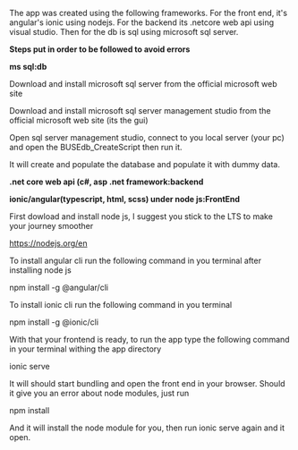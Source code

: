 The app was created using the following frameworks. For the front end, it's angular's ionic using nodejs. For the backend its 
.netcore web api using visual studio. Then for the db is sql using microsoft sql server.

**Steps put in order to be followed to avoid errors**


**ms sql:db**


Download and install microsoft sql server from the official microsoft web site

Download and install microsoft sql server management studio from the official microsoft web site (its the gui)

Open sql server management studio, connect to you local server (your pc) and open the BUSEdb_CreateScript then run it.

It will create and populate the database and populate it with dummy data.


**.net core web api (c#, asp .net framework:backend**




**ionic/angular(typescript, html, scss) under node js:FrontEnd**


First dowload and install node js, I suggest you stick to the LTS to make your journey smoother

https://nodejs.org/en

To install angular cli run the following command in you terminal after installing node js

npm install -g @angular/cli

To install ionic cli run the following command in you terminal

npm install -g @ionic/cli

With that your frontend is ready, to run the app type the following command in your terminal withing the app directory

ionic serve

It will should start bundling and open the front end in your browser. Should it give you an error about node modules, just run

npm install

And it will install the node module for you, then run ionic serve again and it open.





